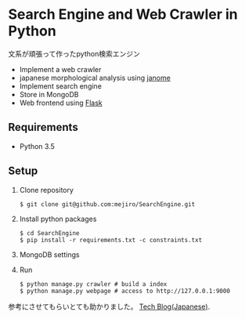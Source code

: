 # Search Engine and Web Crawler in Python
文系が頑張って作ったpython検索エンジン 


- Implement a web crawler
- japanese morphological analysis using [janome](https://github.com/mocobeta/janome)
- Implement search engine
- Store in MongoDB
- Web frontend using [Flask](http://flask.pocoo.org/)



## Requirements

- Python 3.5

## Setup

1. Clone repository

    ```
    $ git clone git@github.com:mejiro/SearchEngine.git
    ```
    
2. Install python packages

    ```
    $ cd SearchEngine
    $ pip install -r requirements.txt -c constraints.txt
    ```

3. MongoDB settings
4. Run

    ```
    $ python manage.py crawler # build a index
    $ python manage.py webpage # access to http://127.0.0.1:9000
    ```

参考にさせてもらいとても助かりました。 [Tech Blog(Japanese)](http://nwpct1.hatenablog.com/entry/python-search-engine).